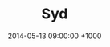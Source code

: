 ---
title: Syd
description: Creating a cohesive identity for the trains, buses, and ferries that connect Sydney's diverse geography.
featured_image: syd-livery-train-intercity.jpg
date: 2014-05-13 09:00:00 +1000
roles:
  - Graphic Design
  - Branding
  - Strategy
  - Product Design
tags:
  - early
  - student work
locations:
  - Sydney, Australia
client:
  - Transport for NSW
links:
  - title: Sydney Trains Style Guidelines
    url: ../assets/work/syd/syd-trains-style-guide.pdf
---